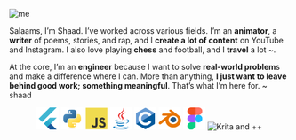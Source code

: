 ![me](https://github.com/user-attachments/assets/3ab8087f-1646-496f-8b29-98be0234a1e5)


Salaams, I’m Shaad. I’ve worked across various fields. 
I’m an **animator**, a **writer** of poems, stories, and rap, and I **create a lot of content** on YouTube and Instagram. 
I also love playing **chess** and football, and I **travel** a lot ~.

At the core, 
I’m an **engineer** because I want to solve **real-world problem**s and make a difference where I can. 
More than anything, **I just want to leave behind good work; something meaningful**. 
That’s what I’m here for.
~ shaad

<p align="center">
  <img src="https://raw.githubusercontent.com/devicons/devicon/master/icons/flutter/flutter-original.svg" alt="Flutter" width="40" height="40"/>
  <img src="https://raw.githubusercontent.com/devicons/devicon/master/icons/python/python-original.svg" alt="Python" width="40" height="40"/>
  <img src="https://raw.githubusercontent.com/devicons/devicon/master/icons/javascript/javascript-original.svg" alt="JavaScript" width="40" height="40"/>
  <img src="https://raw.githubusercontent.com/devicons/devicon/master/icons/java/java-original.svg" alt="Java" width="40" height="40"/>
  <img src="https://raw.githubusercontent.com/devicons/devicon/master/icons/c/c-original.svg" alt="C" width="40" height="40"/>
  <img src="https://raw.githubusercontent.com/devicons/devicon/master/icons/blender/blender-original.svg" alt="Blender" width="40" height="40"/>
     <img src="https://raw.githubusercontent.com/devicons/devicon/master/icons/figma/figma-original.svg" alt="Blender" width="40" height="40"/>
  <img src="https://upload.wikimedia.org/wikipedia/commons/thumb/7/73/Calligrakrita-base.svg/1200px-Calligrakrita-base.svg.png" alt="Krita" width="40" height="40"/>  and ++
</p> 
